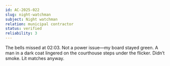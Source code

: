 ```yaml
---
id: AC-2025-022
slug: night-watchman
subject: Night watchman
relation: municipal contractor
status: verified
reliability: 3
---
```

The bells missed at 02:03. Not a power issue—my board stayed green. A man in a dark coat lingered on the courthouse steps under the flicker. Didn’t smoke. Lit matches anyway.
